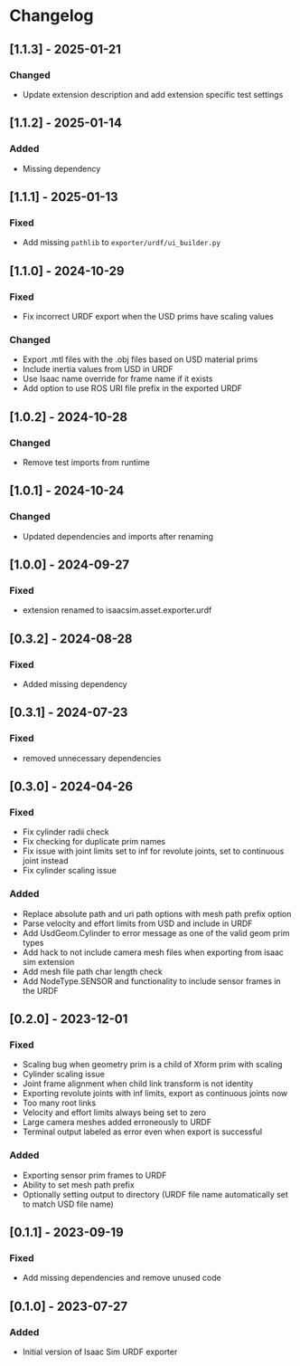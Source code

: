 # Changelog

## [1.1.3] - 2025-01-21
### Changed
- Update extension description and add extension specific test settings


## [1.1.2] - 2025-01-14

### Added

- Missing dependency

## [1.1.1] - 2025-01-13

### Fixed

- Add missing `pathlib` to `exporter/urdf/ui_builder.py`

## [1.1.0] - 2024-10-29

### Fixed
- Fix incorrect URDF export when the USD prims have scaling values

### Changed
- Export .mtl files with the .obj files based on USD material prims
- Include inertia values from USD in URDF
- Use Isaac name override for frame name if it exists
- Add option to use ROS URI file prefix in the exported URDF

## [1.0.2] - 2024-10-28
### Changed
- Remove test imports from runtime

## [1.0.1] - 2024-10-24
### Changed
- Updated dependencies and imports after renaming

## [1.0.0] - 2024-09-27
### Fixed
- extension renamed to isaacsim.asset.exporter.urdf

## [0.3.2] - 2024-08-28
### Fixed
- Added missing dependency

## [0.3.1] - 2024-07-23
### Fixed
- removed unnecessary dependencies


## [0.3.0] - 2024-04-26
### Fixed
- Fix cylinder radii check
- Fix checking for duplicate prim names
- Fix issue with joint limits set to inf for revolute joints, set to continuous joint instead
- Fix cylinder scaling issue

### Added
- Replace absolute path and uri path options with mesh path prefix option
- Parse velocity and effort limits from USD and include in URDF
- Add UsdGeom.Cylinder to error message as one of the valid geom prim types
- Add hack to not include camera mesh files when exporting from isaac sim extension
- Add mesh file path char length check
- Add NodeType.SENSOR and functionality to include sensor frames in the URDF


## [0.2.0] - 2023-12-01
### Fixed
- Scaling bug when geometry prim is a child of Xform prim with scaling
- Cylinder scaling issue
- Joint frame alignment when child link transform is not identity
- Exporting revolute joints with inf limits, export as continuous joints now
- Too many root links
- Velocity and effort limits always being set to zero
- Large camera meshes added erroneously to URDF
- Terminal output labeled as error even when export is successful

### Added
- Exporting sensor prim frames to URDF
- Ability to set mesh path prefix
- Optionally setting output to directory (URDF file name automatically set to match USD file name)


## [0.1.1] - 2023-09-19
### Fixed
- Add missing dependencies and remove unused code


## [0.1.0] - 2023-07-27
### Added
- Initial version of Isaac Sim URDF exporter
